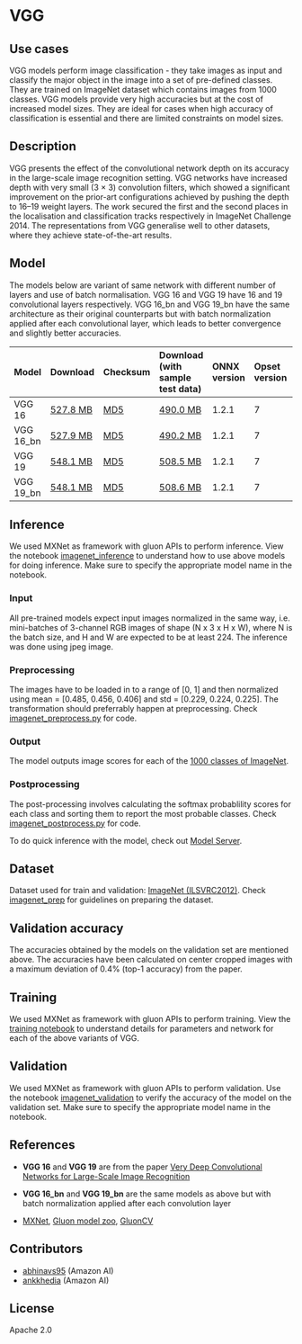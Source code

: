 # VGG

## Use cases
VGG models perform image classification - they take images as input and classify the major object in the image into a set of pre-defined classes. They are trained on ImageNet dataset which contains images from 1000 classes.
VGG models provide very high accuracies but at the cost of increased model sizes. They are ideal for cases when high accuracy of classification is essential and there are limited constraints on model sizes.

## Description
VGG presents the effect of the convolutional network depth on its accuracy in the large-scale image recognition setting. VGG networks have increased depth with very small (3 × 3) convolution filters, which showed a significant improvement on the prior-art configurations achieved by pushing the depth to 16–19 weight layers. The work secured the first and the second places in the localisation and classification tracks respectively in ImageNet Challenge 2014. The representations from VGG generalise well to other datasets, where they achieve state-of-the-art results.

## Model

The models below are variant of same network with different number of layers and use of batch normalisation. VGG 16 and VGG 19 have 16 and 19 convolutional layers respectively. VGG 16_bn and VGG 19_bn have the same architecture as their original counterparts but with batch normalization applied after each convolutional layer, which leads to better convergence and slightly better accuracies.

 |Model        |Download  |Checksum|Download (with sample test data)| ONNX version |Opset version|Top-1 accuracy (%)|Top-5 accuracy (%)| 
|-------------|:--------------|:--------------|:--------------|:--------------|:--------------|:--------------|:--------------|
|VGG 16|    [527.8 MB](https://s3.amazonaws.com/onnx-model-zoo/vgg/vgg16/vgg16.onnx)    | [MD5](https://s3.amazonaws.com/onnx-model-zoo/vgg/vgg16/vgg16-md5.txt)|[490.0 MB](https://s3.amazonaws.com/onnx-model-zoo/vgg/vgg16/vgg16.tar.gz)| 1.2.1  |7| 72.62     |      91.14     |
|VGG 16_bn|    [527.9 MB](https://s3.amazonaws.com/onnx-model-zoo/vgg/vgg16-bn/vgg16-bn.onnx) |[MD5](https://s3.amazonaws.com/onnx-model-zoo/vgg/vgg16-bn/vgg16-bn-md5.txt)|[490.2 MB](https://s3.amazonaws.com/onnx-model-zoo/vgg/vgg16-bn/vgg16-bn.tar.gz)   |  1.2.1  |7|   72.71     |      91.21    |
|VGG 19|    [548.1 MB](https://s3.amazonaws.com/onnx-model-zoo/vgg/vgg19/vgg19.onnx)    | [MD5](https://s3.amazonaws.com/onnx-model-zoo/vgg/vgg19/vgg19-md5.txt)|[508.5 MB](https://s3.amazonaws.com/onnx-model-zoo/vgg/vgg19/vgg19.tar.gz)| 1.2.1  |7 | 73.72     |      91.58     |
|VGG 19_bn|    [548.1 MB](https://s3.amazonaws.com/onnx-model-zoo/vgg/vgg19-bn/vgg19-bn.onnx) |[MD5](https://s3.amazonaws.com/onnx-model-zoo/vgg/vgg19-bn/vgg19-bn-md5.txt)|[508.6 MB](https://s3.amazonaws.com/onnx-model-zoo/vgg/vgg19-bn/vgg19-bn.tar.gz)   |  1.2.1 |7   | 73.83    |      91.79     |

## Inference
We used MXNet as framework with gluon APIs to perform inference. View the notebook [imagenet_inference](vision/classification/imagenet/imagenet_inference.ipynb) to understand how to use above models for doing inference. Make sure to specify the appropriate model name in the notebook. 

### Input 
All pre-trained models expect input images normalized in the same way, i.e. mini-batches of 3-channel RGB images of shape (N x 3 x H x W), where N is the batch size, and H and W are expected to be at least 224.
The inference was done using jpeg image.

### Preprocessing
The images have to be loaded in to a range of [0, 1] and then normalized using mean = [0.485, 0.456, 0.406] and std = [0.229, 0.224, 0.225]. The transformation should preferrably happen at preprocessing. Check [imagenet_preprocess.py](vision/classification/imagenet/imagenet_preprocess.py) for code.

### Output
The model outputs image scores for each of the [1000 classes of ImageNet](vision/classification/imagenet/synset.txt).

### Postprocessing
The post-processing involves calculating the softmax probablility scores for each class and sorting them to report the most probable classes. Check [imagenet_postprocess.py](vision/classification/imagenet/imagenet_postprocess.py) for code.

To do quick inference with the model, check out [Model Server](https://github.com/awslabs/mxnet-model-server/blob/master/docs/model_zoo.md/#vgg_header).

## Dataset
Dataset used for train and validation: [ImageNet (ILSVRC2012)](http://www.image-net.org/challenges/LSVRC/2012/). Check [imagenet_prep](vision/classification/imagenet/imagenet_prep.md) for guidelines on preparing the dataset.

## Validation accuracy
The accuracies obtained by the models on the validation set are mentioned above. The accuracies have been calculated on center cropped images with a maximum deviation of 0.4% (top-1 accuracy) from the paper.

<!--|Model        |Top-1 accuracy (%)|Top-5 accuracy (%)|
|-------------|:--------------|:--------------|
|VGG 16        |     72.62     |      91.14     |
|VGG 16_bn     |     72.71     |      91.21    |
|VGG 19        |     73.72     |      91.58     |
|VGG 19_bn     |     73.83    |      91.79     |
-->


## Training
We used MXNet as framework with gluon APIs to perform training. View the [training notebook](train_vgg.ipynb) to understand details for parameters and network for each of the above variants of VGG.

## Validation
We used MXNet as framework with gluon APIs to perform validation. Use the notebook [imagenet_validation](vision/classification/imagenet/imagenet_validation.ipynb) to verify the accuracy of the model on the validation set. Make sure to specify the appropriate model name in the notebook.


## References 
* **VGG 16** and **VGG 19** are from the paper [Very Deep Convolutional Networks for Large-Scale Image Recognition](https://arxiv.org/abs/1409.1556)

* **VGG 16_bn** and **VGG 19_bn** are the same models as above but with batch normalization applied after each convolution layer

* [MXNet](http://mxnet.incubator.apache.org), [Gluon model zoo](https://mxnet.incubator.apache.org/api/python/gluon/model_zoo.html), [GluonCV](https://gluon-cv.mxnet.io)

## Contributors
* [abhinavs95](https://github.com/abhinavs95) (Amazon AI)
* [ankkhedia](https://github.com/ankkhedia) (Amazon AI)

## License
Apache 2.0
